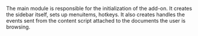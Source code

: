 The main module is responsible for the initialization of the add-on. It creates
the sidebar itself, sets up menuitems, hotkeys. It also creates handles the 
events sent from the content script attached to the documents the user is 
browsing.